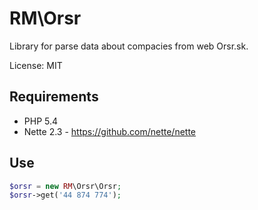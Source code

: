 RM\Orsr
=========
Library for parse data about compacies from web Orsr.sk.

License: MIT

Requirements
------------
- PHP 5.4
- Nette 2.3 - https://github.com/nette/nette

Use
---

```php
$orsr = new RM\Orsr\Orsr;
$orsr->get('44 874 774');
